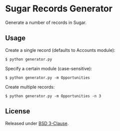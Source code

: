 # Sugar Records Generator

Generate a number of records in Sugar.


## Usage

Create a single record (defaults to Accounts module):

    $ python generator.py

Specify a certain module (case-sensitive):

    $ python generator.py -m Opportunities

Create multiple records:

    $ python generator.py -m Opportunities -n 3


## License

Released under [BSD 3-Clause](./LICENSE).

